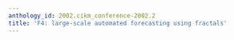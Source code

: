 ```yaml
---
anthology_id: 2002.cikm_conference-2002.2
title: 'F4: large-scale automated forecasting using fractals'
---
```

